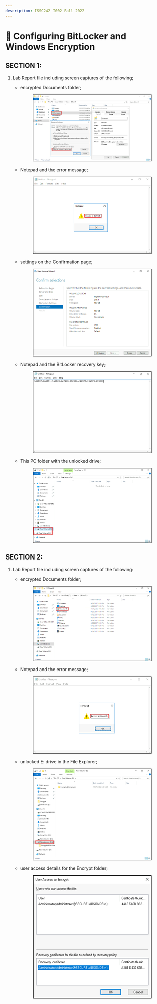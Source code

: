 ```yaml
---
description: ISSC242 I002 Fall 2022
---
```


# 👾 Configuring BitLocker and Windows Encryption



## SECTION 1:

1. Lab Report file including screen captures of the following;&#x20;
   *   encrypted Documents folder;&#x20;



       <figure><img src=".gitbook/assets/image (13).png" alt=""><figcaption></figcaption></figure>
   *   Notepad and the error message;&#x20;



       <figure><img src=".gitbook/assets/image (17).png" alt=""><figcaption></figcaption></figure>
   *   settings on the Confirmation page;&#x20;



       <figure><img src=".gitbook/assets/image (2).png" alt=""><figcaption></figcaption></figure>
   *   Notepad and the BitLocker recovery key;&#x20;



       <figure><img src=".gitbook/assets/image (16).png" alt=""><figcaption></figcaption></figure>
   *   This PC folder with the unlocked drive;&#x20;



       <figure><img src=".gitbook/assets/image (18).png" alt=""><figcaption></figcaption></figure>

## SECTION 2:

1. Lab Report file including screen captures of the following:
   *   encrypted Documents folder;

       &#x20;

       <figure><img src=".gitbook/assets/image (4).png" alt=""><figcaption></figcaption></figure>
   *   Notepad and the error message;&#x20;



       <figure><img src=".gitbook/assets/image (15).png" alt=""><figcaption></figcaption></figure>
   *   unlocked E: drive in the File Explorer;&#x20;



       <figure><img src=".gitbook/assets/image.png" alt=""><figcaption></figcaption></figure>
   *   user access details for the Encrypt folder;



       <figure><img src=".gitbook/assets/image (10).png" alt=""><figcaption></figcaption></figure>
